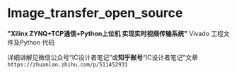 # Image_transfer_open_source
**"Xilinx ZYNQ+TCP通信+Python上位机 实现实时视频传输系统"** Vivado 工程文件及Python 代码

详细讲解见微信公众号“IC设计者笔记”或**知乎账号**“IC设计者笔记”文章
`https://zhuanlan.zhihu.com/p/511452931`
